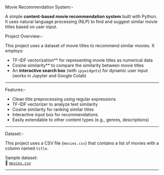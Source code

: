  Movie Recommendation System:-

A simple **content-based movie recommendation system** built with Python. It uses natural language processing (NLP) to find and suggest similar movie titles based on user input.


 Project Overview:-

This project uses a dataset of movie titles to recommend similar movies. It employs:

- TF-IDF vectorization** for representing movie titles as numerical data
- Cosine similarity** to compare the similarity between movie titles
- An **interactive search box** (with `ipywidgets`) for dynamic user input (works in Jupyter and Google Colab)

---

 Features:-

- Clean title preprocessing using regular expressions
- TF-IDF vectorizer to analyze text similarity
- Cosine similarity for ranking similar titles
- Interactive input box for recommendations
- Easily extendable to other content types (e.g., genres, descriptions)

---

 Dataset:-

This project uses a CSV file (`movies.csv`) that contains a list of movies with a column named `title`.

Sample dataset:  
📁 [`movies.csv`](https://raw.githubusercontent.com/AjayBora002/movie_recommendation/refs/heads/main/movies.csv)

---

 
